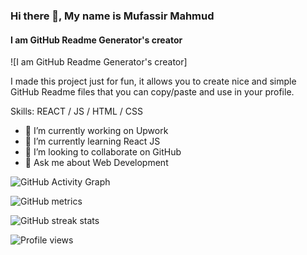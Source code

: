 
### Hi there 👋, My name is Mufassir Mahmud
#### I am GitHub Readme Generator's creator
![I am GitHub Readme Generator's creator]

I made this project just for fun, it allows you to create nice and simple GitHub Readme files that you can copy/paste and use in your profile.

Skills:  REACT / JS / HTML / CSS

- 🔭 I’m currently working on Upwork 
- 🌱 I’m currently learning React JS 
- 👯 I’m looking to collaborate on GitHub 
- 💬 Ask me about Web Development 




![GitHub Activity Graph](https://activity-graph.herokuapp.com/graph?username=https://github.com/mufassir-mahmud)  

![GitHub metrics](https://metrics.lecoq.io/https://github.com/mufassir-mahmud)  

![GitHub streak stats](https://streak-stats.demolab.com/?user=https://github.com/mufassir-mahmud)  

![Profile views](https://gpvc.arturio.dev/https://github.com/mufassir-mahmud)  
